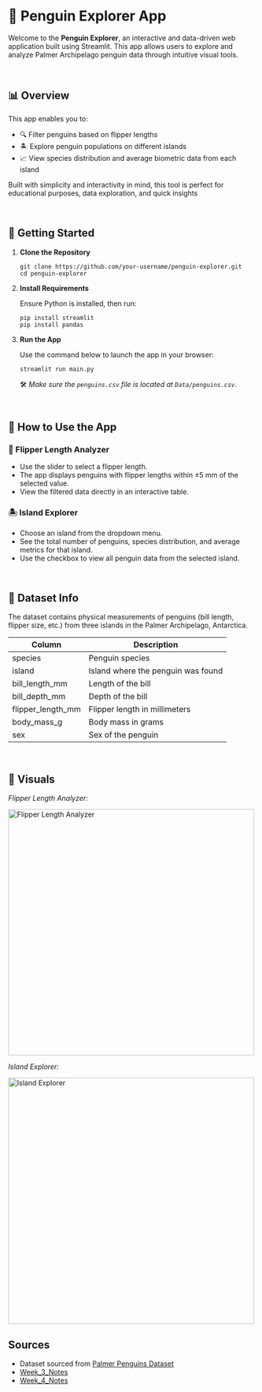 # 🐧 Penguin Explorer App

Welcome to the **Penguin Explorer**, an interactive and data-driven web application built using Streamlit. This app allows users to explore and analyze Palmer Archipelago penguin data through intuitive visual tools.

<br>

## 📊 Overview

This app enables you to:

- 🔍 Filter penguins based on flipper lengths
- 🏝️ Explore penguin populations on different islands
- 📈 View species distribution and average biometric data from each island

Built with simplicity and interactivity in mind, this tool is perfect for educational purposes, data exploration, and quick insights

<br>

## 🚀 Getting Started

1. **Clone the Repository**
    ```
    git clone https://github.com/your-username/penguin-explorer.git
    cd penguin-explorer
    ```

2. **Install Requirements**

    Ensure Python is installed, then run:
    ```
    pip install streamlit
    pip install pandas
    ```

3. **Run the App**

    Use the command below to launch the app in your browser:
    ```
    streamlit run main.py
    ```
    🛠 *Make sure the `penguins.csv` file is located at `Data/penguins.csv`.*

<br>

## 🧭 How to Use the App

### 🐧 Flipper Length Analyzer

- Use the slider to select a flipper length.
- The app displays penguins with flipper lengths within ±5 mm of the selected value.
- View the filtered data directly in an interactive table.

### 🏝️ Island Explorer

- Choose an island from the dropdown menu.
- See the total number of penguins, species distribution, and average metrics for that island.
- Use the checkbox to view all penguin data from the selected island.


<br>

## 🧠 Dataset Info

The dataset contains physical measurements of penguins (bill length, flipper size, etc.) from three islands in the Palmer Archipelago, Antarctica.

| Column             | Description                        |
|--------------------|------------------------------------|
| species            | Penguin species                    |
| island             | Island where the penguin was found |
| bill_length_mm     | Length of the bill                 |
| bill_depth_mm      | Depth of the bill                  |
| flipper_length_mm  | Flipper length in millimeters      |
| body_mass_g        | Body mass in grams                 |
| sex                | Sex of the penguin                 |

<br>

## 📸 Visuals

*Flipper Length Analyzer:*

<img src="https://github.com/user-attachments/assets/b61d2593-8413-4ecd-8e76-ae151245e346" alt="Flipper Length Analyzer" width="500">

*Island Explorer:*

<img src="https://github.com/user-attachments/assets/d44cc8fa-89bb-4ddf-a645-2f325c915640" alt="Island Explorer" width="500">

<br>

## Sources

- Dataset sourced from [Palmer Penguins Dataset](https://github.com/allisonhorst/palmerpenguins)
- [Week_3_Notes](https://github.com/wsteadman/Steadman-Data-Science-Portfolio/blob/main/Notes/Week%203/Week_3_2_streamlit_IN-CLASS.py)
- [Week_4_Notes](https://github.com/wsteadman/Steadman-Data-Science-Portfolio/blob/main/Notes/Week%204/Week_4_2_streamlit_data_IN-CLASS.py)

<br>

